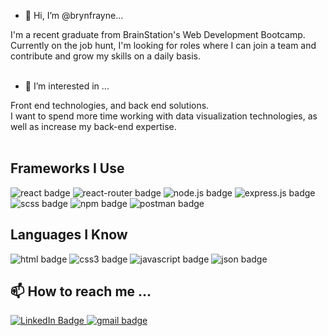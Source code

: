 - 👋 Hi, I’m @brynfrayne... 
<div>I'm a recent graduate from BrainStation's Web Development Bootcamp.</div>
<div>Currently on the job hunt, I'm looking for roles where I can join a team and contribute and grow my skills on a daily basis.</div>
<br>

- 👀 I’m interested in ...
<div>Front end technologies, and back end solutions.</div>
<div>I want to spend more time working with data visualization technologies, as well as increase my back-end expertise.</div>
<br>

<!---
brynfrayne/brynfrayne is a ✨ special ✨ repository because its `README.md` (this file) appears on your GitHub profile.
You can click the Preview link to take a look at your changes.
--->

##  Frameworks I Use


<div>
   <img src="https://img.shields.io/badge/React-20232A?style=for-the-badge&logo=react&logoColor=61DAFB" alt="react badge" />
   <img src="https://img.shields.io/badge/React_Router-CA4245?style=for-the-badge&logo=react-router&logoColor=white" alt="react-router badge" />
   <img src="https://img.shields.io/badge/Node.js-339933?style=for-the-badge&logo=nodedotjs&logoColor=white" alt="node.js badge" />
    <img src="https://img.shields.io/badge/Express.js-000000?style=for-the-badge&logo=express&logoColor=white" alt="express.js badge" />
    <img src="https://img.shields.io/badge/Sass-CC6699?style=for-the-badge&logo=sass&logoColor=white" alt="scss badge" />
   <img src="https://img.shields.io/badge/npm-CB3837?style=for-the-badge&logo=npm&logoColor=white" alt="npm badge" />
   <img src="https://img.shields.io/badge/Postman-FF6C37?style=for-the-badge&logo=Postman&logoColor=white" alt="postman badge" />
</div>


## Languages I Know


<div>
   <img src="https://img.shields.io/badge/HTML5-E34F26?style=for-the-badge&logo=html5&logoColor=white" alt="html badge" />
   <img src="https://img.shields.io/badge/CSS3-1572B6?style=for-the-badge&logo=css3&logoColor=white" alt="css3 badge" />
   <img src="https://img.shields.io/badge/JavaScript-323330?style=for-the-badge&logo=javascript&logoColor=F7DF1E" alt="javascript badge" />
   <img src="https://img.shields.io/badge/json-5E5C5C?style=for-the-badge&logo=json&logoColor=white" alt="json badge" /> 
</div>

## 📫 How to reach me ...


<a href="https://www.linkedin.com/in/brynfrayne/">
   <img src="https://img.shields.io/badge/LinkedIn-0077B5?style=for-the-badge&logo=linkedin&logoColor=white" alt="LinkedIn Badge" />
</a>

<a href="mailto:brynfrayne@gmail.com">
   <img src="https://img.shields.io/badge/Gmail-D14836?style=for-the-badge&logo=gmail&logoColor=white" alt="gmail badge" />
</a>
